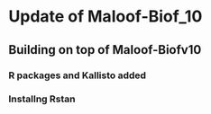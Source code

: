 # Update of Maloof-Biof_10

## Building on top of Maloof-Biofv10

### R packages and Kallisto added

### Installng Rstan

```

```
